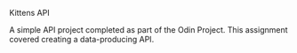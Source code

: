 Kittens API

A simple API project completed as part of the Odin Project.
This assignment covered creating a data-producing API.